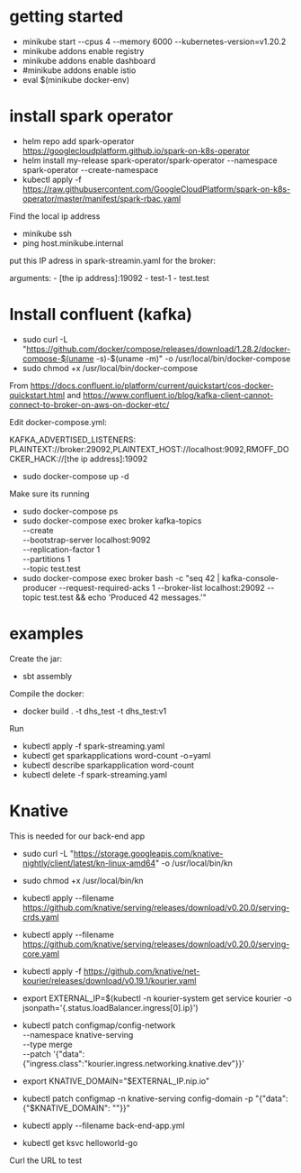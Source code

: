 # getting started

* minikube start --cpus 4 --memory 6000 --kubernetes-version=v1.20.2
* minikube addons enable registry
* minikube addons enable dashboard
* #minikube addons enable istio
* eval $(minikube docker-env)

# install spark operator

* helm repo add spark-operator https://googlecloudplatform.github.io/spark-on-k8s-operator
* helm install my-release spark-operator/spark-operator --namespace spark-operator --create-namespace
* kubectl apply -f https://raw.githubusercontent.com/GoogleCloudPlatform/spark-on-k8s-operator/master/manifest/spark-rbac.yaml

Find the local ip address
* minikube ssh
* ping host.minikube.internal

put this IP adress in spark-streamin.yaml for the broker:

arguments:
    - [the ip address]:19092
    - test-1
    - test.test

# Install confluent (kafka)


* sudo curl -L "https://github.com/docker/compose/releases/download/1.28.2/docker-compose-$(uname -s)-$(uname -m)" -o /usr/local/bin/docker-compose
* sudo chmod +x /usr/local/bin/docker-compose

From https://docs.confluent.io/platform/current/quickstart/cos-docker-quickstart.html and https://www.confluent.io/blog/kafka-client-cannot-connect-to-broker-on-aws-on-docker-etc/

Edit docker-compose.yml: 

KAFKA_ADVERTISED_LISTENERS: PLAINTEXT://broker:29092,PLAINTEXT_HOST://localhost:9092,RMOFF_DOCKER_HACK://[the ip address]:19092


* sudo docker-compose up -d

Make sure its running
* sudo docker-compose ps
* sudo docker-compose exec broker kafka-topics \
  --create \
  --bootstrap-server localhost:9092 \
  --replication-factor 1 \
  --partitions 1 \
  --topic test.test
* sudo docker-compose exec broker bash -c "seq 42 | kafka-console-producer --request-required-acks 1 --broker-list localhost:29092 --topic test.test && echo 'Produced 42 messages.'"

# examples

Create the jar:
* sbt assembly 

Compile the docker:
* docker build . -t dhs_test -t dhs_test:v1

Run
* kubectl apply -f spark-streaming.yaml
* kubectl get sparkapplications word-count -o=yaml
* kubectl describe sparkapplication word-count
* kubectl delete -f spark-streaming.yaml



# Knative

This is needed for our back-end app
* sudo curl -L "https://storage.googleapis.com/knative-nightly/client/latest/kn-linux-amd64" -o /usr/local/bin/kn
* sudo chmod +x /usr/local/bin/kn
* kubectl apply --filename https://github.com/knative/serving/releases/download/v0.20.0/serving-crds.yaml
* kubectl apply --filename https://github.com/knative/serving/releases/download/v0.20.0/serving-core.yaml


* kubectl apply -f https://github.com/knative/net-kourier/releases/download/v0.19.1/kourier.yaml
* export EXTERNAL_IP=$(kubectl -n kourier-system get service kourier -o jsonpath='{.status.loadBalancer.ingress[0].ip}')
* kubectl patch configmap/config-network \
  --namespace knative-serving \
  --type merge \
  --patch '{"data":{"ingress.class":"kourier.ingress.networking.knative.dev"}}'
* export KNATIVE_DOMAIN="$EXTERNAL_IP.nip.io"
* kubectl patch configmap -n knative-serving config-domain -p "{\"data\": {\"$KNATIVE_DOMAIN\": \"\"}}"
* kubectl apply --filename back-end-app.yml
* kubectl get ksvc helloworld-go

Curl the URL to test
